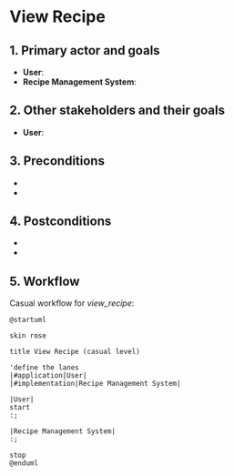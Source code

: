 # View Recipe

## 1. Primary actor and goals
* __User__:
* __Recipe Management System__:


## 2. Other stakeholders and their goals

* __User__:



## 3. Preconditions

*
*

## 4. Postconditions

*
*


## 5. Workflow

Casual workflow for _view_recipe_:

```plantuml
@startuml

skin rose

title View Recipe (casual level)

'define the lanes
|#application|User|
|#implementation|Recipe Management System|

|User|
start
:;

|Recipe Management System|
:;

stop
@enduml
```
